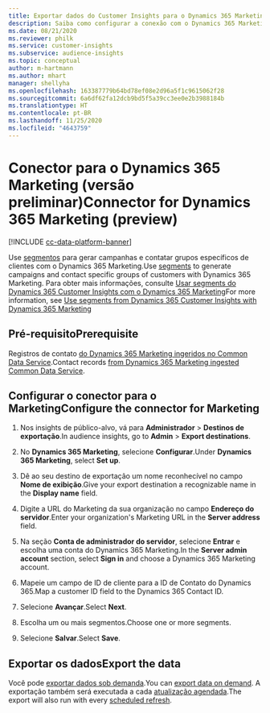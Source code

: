 ```yaml
---
title: Exportar dados do Customer Insights para o Dynamics 365 Marketing
description: Saiba como configurar a conexão com o Dynamics 365 Marketing.
ms.date: 08/21/2020
ms.reviewer: philk
ms.service: customer-insights
ms.subservice: audience-insights
ms.topic: conceptual
author: m-hartmann
ms.author: mhart
manager: shellyha
ms.openlocfilehash: 163387779b64bd78ef08e2d96a5f1c9615062f28
ms.sourcegitcommit: 6a6df62fa12dcb9bd5f5a39cc3ee0e2b3988184b
ms.translationtype: HT
ms.contentlocale: pt-BR
ms.lasthandoff: 11/25/2020
ms.locfileid: "4643759"
---
```

# <a name="connector-for-dynamics-365-marketing-preview"></a><span data-ttu-id="34d17-103">Conector para o Dynamics 365 Marketing (versão preliminar)</span><span class="sxs-lookup"><span data-stu-id="34d17-103">Connector for Dynamics 365 Marketing (preview)</span></span>

[!INCLUDE [cc-data-platform-banner](../includes/cc-data-platform-banner.md)]

<span data-ttu-id="34d17-104">Use [segmentos](segments.md) para gerar campanhas e contatar grupos específicos de clientes com o Dynamics 365 Marketing.</span><span class="sxs-lookup"><span data-stu-id="34d17-104">Use [segments](segments.md) to generate campaigns and contact specific groups of customers with Dynamics 365 Marketing.</span></span> <span data-ttu-id="34d17-105">Para obter mais informações, consulte [Usar segments do Dynamics 365 Customer Insights com o Dynamics 365 Marketing](https://docs.microsoft.com/dynamics365/marketing/customer-insights-segments)</span><span class="sxs-lookup"><span data-stu-id="34d17-105">For more information, see [Use segments from Dynamics 365 Customer Insights with Dynamics 365 Marketing](https://docs.microsoft.com/dynamics365/marketing/customer-insights-segments)</span></span>

## <a name="prerequisite"></a><span data-ttu-id="34d17-106">Pré-requisito</span><span class="sxs-lookup"><span data-stu-id="34d17-106">Prerequisite</span></span>

<span data-ttu-id="34d17-107">Registros de contato [do Dynamics 365 Marketing ingeridos no Common Data Service](connect-power-query.md).</span><span class="sxs-lookup"><span data-stu-id="34d17-107">Contact records [from Dynamics 365 Marketing ingested Common Data Service](connect-power-query.md).</span></span>

## <a name="configure-the-connector-for-marketing"></a><span data-ttu-id="34d17-108">Configurar o conector para o Marketing</span><span class="sxs-lookup"><span data-stu-id="34d17-108">Configure the connector for Marketing</span></span>

1. <span data-ttu-id="34d17-109">Nos insights de público-alvo, vá para **Administrador** > **Destinos de exportação**.</span><span class="sxs-lookup"><span data-stu-id="34d17-109">In audience insights, go to **Admin** > **Export destinations**.</span></span>

1. <span data-ttu-id="34d17-110">No **Dynamics 365 Marketing**, selecione **Configurar**.</span><span class="sxs-lookup"><span data-stu-id="34d17-110">Under **Dynamics 365 Marketing**, select **Set up**.</span></span>

1. <span data-ttu-id="34d17-111">Dê ao seu destino de exportação um nome reconhecível no campo **Nome de exibição**.</span><span class="sxs-lookup"><span data-stu-id="34d17-111">Give your export destination a recognizable name in the **Display name** field.</span></span>

1. <span data-ttu-id="34d17-112">Digite a URL do Marketing da sua organização no campo **Endereço do servidor**.</span><span class="sxs-lookup"><span data-stu-id="34d17-112">Enter your organization's Marketing URL in the **Server address** field.</span></span>

1. <span data-ttu-id="34d17-113">Na seção **Conta de administrador do servidor**, selecione **Entrar** e escolha uma conta do Dynamics 365 Marketing.</span><span class="sxs-lookup"><span data-stu-id="34d17-113">In the **Server admin account** section, select **Sign in** and choose a Dynamics 365 Marketing account.</span></span>

1. <span data-ttu-id="34d17-114">Mapeie um campo de ID de cliente para a ID de Contato do Dynamics 365.</span><span class="sxs-lookup"><span data-stu-id="34d17-114">Map a customer ID field to the Dynamics 365 Contact ID.</span></span>

1. <span data-ttu-id="34d17-115">Selecione **Avançar**.</span><span class="sxs-lookup"><span data-stu-id="34d17-115">Select **Next**.</span></span>

1. <span data-ttu-id="34d17-116">Escolha um ou mais segmentos.</span><span class="sxs-lookup"><span data-stu-id="34d17-116">Choose one or more segments.</span></span>

1. <span data-ttu-id="34d17-117">Selecione **Salvar**.</span><span class="sxs-lookup"><span data-stu-id="34d17-117">Select **Save**.</span></span>

## <a name="export-the-data"></a><span data-ttu-id="34d17-118">Exportar os dados</span><span class="sxs-lookup"><span data-stu-id="34d17-118">Export the data</span></span>

<span data-ttu-id="34d17-119">Você pode [exportar dados sob demanda](export-destinations.md).</span><span class="sxs-lookup"><span data-stu-id="34d17-119">You can [export data on demand](export-destinations.md).</span></span> <span data-ttu-id="34d17-120">A exportação também será executada a cada [atualização agendada](system.md#schedule-tab).</span><span class="sxs-lookup"><span data-stu-id="34d17-120">The export will also run with every [scheduled refresh](system.md#schedule-tab).</span></span>
